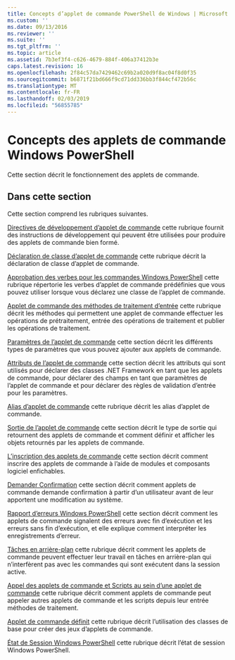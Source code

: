 ```yaml
---
title: Concepts d’applet de commande PowerShell de Windows | Microsoft Docs
ms.custom: ''
ms.date: 09/13/2016
ms.reviewer: ''
ms.suite: ''
ms.tgt_pltfrm: ''
ms.topic: article
ms.assetid: 7b3ef3f4-c626-4679-884f-406a37412b3e
caps.latest.revision: 16
ms.openlocfilehash: 2f84c57da7429462c69b2a020d9f8ac04f8d0f35
ms.sourcegitcommit: b6871f21bd666f9cd71dd336bb3f844cf472b56c
ms.translationtype: MT
ms.contentlocale: fr-FR
ms.lasthandoff: 02/03/2019
ms.locfileid: "56855785"
---
```

# <a name="windows-powershell-cmdlet-concepts"></a>Concepts des applets de commande Windows PowerShell

Cette section décrit le fonctionnement des applets de commande.

## <a name="in-this-section"></a>Dans cette section

Cette section comprend les rubriques suivantes.

[Directives de développement d’applet de commande](./cmdlet-development-guidelines.md) cette rubrique fournit des instructions de développement qui peuvent être utilisées pour produire des applets de commande bien formé.

[Déclaration de classe d’applet de commande](./cmdlet-class-declaration.md) cette rubrique décrit la déclaration de classe d’applet de commande.

[Approbation des verbes pour les commandes Windows PowerShell](./approved-verbs-for-windows-powershell-commands.md) cette rubrique répertorie les verbes d’applet de commande prédéfinies que vous pouvez utiliser lorsque vous déclarez une classe de l’applet de commande.

[Applet de commande des méthodes de traitement d’entrée](./cmdlet-input-processing-methods.md) cette rubrique décrit les méthodes qui permettent une applet de commande effectuer les opérations de prétraitement, entrée des opérations de traitement et publier les opérations de traitement.

[Paramètres de l’applet de commande](./cmdlet-parameters.md) cette section décrit les différents types de paramètres que vous pouvez ajouter aux applets de commande.

[Attributs de l’applet de commande](./cmdlet-attributes.md) cette section décrit les attributs qui sont utilisés pour déclarer des classes .NET Framework en tant que les applets de commande, pour déclarer des champs en tant que paramètres de l’applet de commande et pour déclarer des règles de validation d’entrée pour les paramètres.

[Alias d’applet de commande](./cmdlet-aliases.md) cette rubrique décrit les alias d’applet de commande.

[Sortie de l’applet de commande](./cmdlet-output.md) cette section décrit le type de sortie qui retournent des applets de commande et comment définir et afficher les objets retournés par les applets de commande.

[L’inscription des applets de commande](./modules-and-snap-ins.md) cette section décrit comment inscrire des applets de commande à l’aide de modules et composants logiciel enfichables.

[Demander Confirmation](./requesting-confirmation-from-cmdlets.md) cette section décrit comment applets de commande demande confirmation à partir d’un utilisateur avant de leur apportent une modification au système.

[Rapport d’erreurs Windows PowerShell](./error-reporting-concepts.md) cette section décrit comment les applets de commande signalent des erreurs avec fin d’exécution et les erreurs sans fin d’exécution, et elle explique comment interpréter les enregistrements d’erreur.

[Tâches en arrière-plan](./background-jobs.md) cette rubrique décrit comment les applets de commande peuvent effectuer leur travail en tâches en arrière-plan qui n’interfèrent pas avec les commandes qui sont exécutent dans la session active.

[Appel des applets de commande et Scripts au sein d’une applet de commande](./invoking-cmdlets-and-scripts-within-a-cmdlet.md) cette rubrique décrit comment applets de commande peut appeler autres applets de commande et les scripts depuis leur entrée méthodes de traitement.

[Applet de commande définit](./cmdlet-sets.md) cette rubrique décrit l’utilisation des classes de base pour créer des jeux d’applets de commande.

[État de Session Windows PowerShell](./windows-powershell-session-state.md) cette rubrique décrit l’état de session Windows PowerShell.
